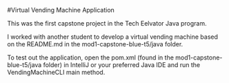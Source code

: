 #Virtual Vending Machine Application

This was the first capstone project in the Tech Eelvator Java program.

I worked with another student to develop a virtual vending machine based on the README.md in the mod1-capstone-blue-t5/java folder.

To test out the application, open the pom.xml (found in the mod1-capstone-blue-t5/java folder) in IntelliJ or your preferred Java IDE and run the VendingMachineCLI main method.
